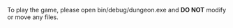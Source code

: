 To play the game, please open bin/debug/dungeon.exe and <strong>DO NOT</strong> modify or move any files.
